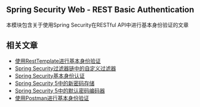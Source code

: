 ## Spring Security Web - REST Basic Authentication

本模块包含关于使用Spring Security在RESTful API中进行基本身份验证的文章

## 相关文章

+ [使用RestTemplate进行基本身份验证](http://tu-yucheng.github.io/springsecurity/2023/05/17/how-to-use-resttemplate-with-basic-authentication-in-spring.html)
+ [Spring Security过滤器链中的自定义过滤器](http://tu-yucheng.github.io/springsecurity/2023/05/17/spring-security-custom-filter.html)
+ [Spring Security基本身份认证]()
+ [Spring Security 5中的新密码存储](http://tu-yucheng.github.io/springsecurity/2023/05/17/spring-security-5-password-storage.html)
+ [Spring Security 5中的默认密码编码器](http://tu-yucheng.github.io/springsecurity/2023/05/17/spring-security-5-default-password-encoder.html)
+ [使用Postman进行基本身份验证](http://tu-yucheng.github.io/springsecurity/2023/05/17/java-postman-authentication.html)